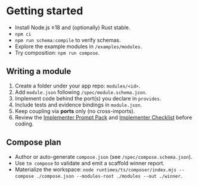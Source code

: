 # Getting started

- Install Node.js ≥18 and (optionally) Rust stable.
- `npm ci`
- `npm run schema:compile` to verify schemas.
- Explore the example modules in `/examples/modules`.
- Try composition: `npm run compose`.

## Writing a module

1. Create a folder under your app repo: `modules/<id>`.
2. Add `module.json` following `/spec/module.schema.json`.
3. Implement code behind the port(s) you declare in `provides`.
4. Include tests and evidence bindings in `module.json`.
5. Keep coupling via **ports** only (no cross-imports).
6. Review the [Implementer Prompt Pack](../prompts/implementer/implementer.md) and [Implementer Checklist](../prompts/implementer/CHECKLIST.md) before coding.

## Compose plan

- Author or auto-generate `compose.json` (see `/spec/compose.schema.json`).
- Use `tm compose` to validate and emit a scaffold winner report.
- Materialize the workspace: `node runtimes/ts/composer/index.mjs --compose ./compose.json --modules-root ./modules --out ./winner`.
